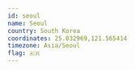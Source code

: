 ```yaml
---
id: seoul
name: Seoul
country: South Korea
coordinates: 25.032969,121.565414
timezone: Asia/Seoul
flag: 🇰🇷
---
```

